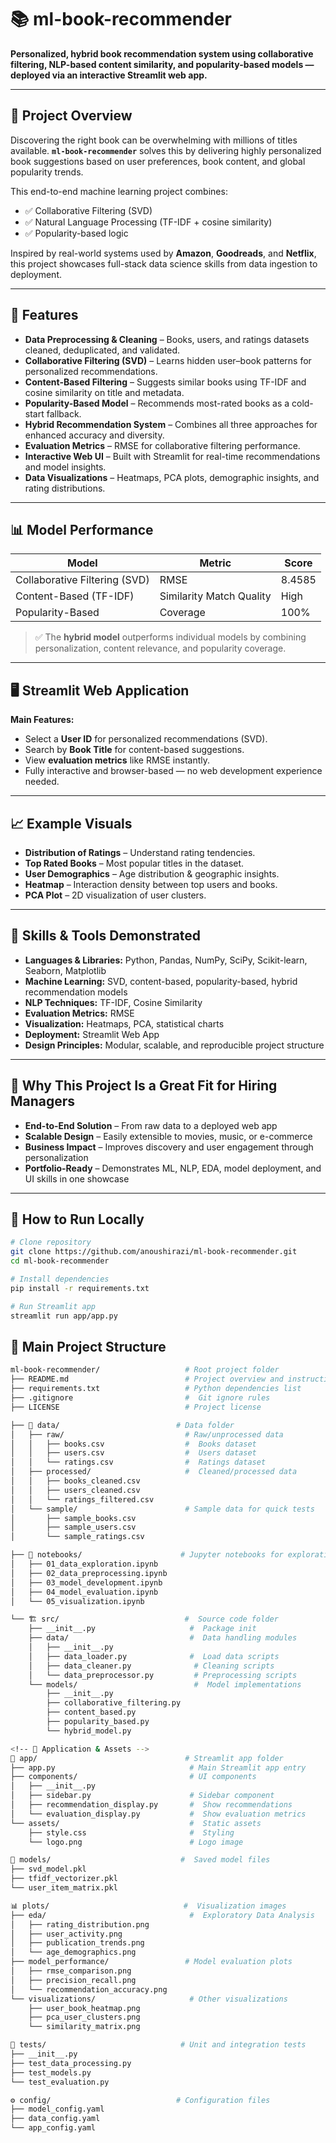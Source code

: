 # 📚 ml-book-recommender

**Personalized, hybrid book recommendation system using collaborative filtering, NLP-based content similarity, and popularity-based models — deployed via an interactive Streamlit web app.**

---

## 📘 Project Overview

Discovering the right book can be overwhelming with millions of titles available. **`ml-book-recommender`** solves this by delivering highly personalized book suggestions based on user preferences, book content, and global popularity trends.

This end-to-end machine learning project combines:

- ✅ Collaborative Filtering (SVD)
- ✅ Natural Language Processing (TF-IDF + cosine similarity)
- ✅ Popularity-based logic

Inspired by real-world systems used by **Amazon**, **Goodreads**, and **Netflix**, this project showcases full-stack data science skills from data ingestion to deployment.

---

## 🔧 Features

- **Data Preprocessing & Cleaning** – Books, users, and ratings datasets cleaned, deduplicated, and validated.
- **Collaborative Filtering (SVD)** – Learns hidden user–book patterns for personalized recommendations.
- **Content-Based Filtering** – Suggests similar books using TF-IDF and cosine similarity on title and metadata.
- **Popularity-Based Model** – Recommends most-rated books as a cold-start fallback.
- **Hybrid Recommendation System** – Combines all three approaches for enhanced accuracy and diversity.
- **Evaluation Metrics** – RMSE for collaborative filtering performance.
- **Interactive Web UI** – Built with Streamlit for real-time recommendations and model insights.
- **Data Visualizations** – Heatmaps, PCA plots, demographic insights, and rating distributions.

---

## 📊 Model Performance

| Model                         | Metric                  | Score     |
|------------------------------|-------------------------|-----------|
| Collaborative Filtering (SVD) | RMSE                    | 8.4585    |
| Content-Based (TF-IDF)        | Similarity Match Quality| High      |
| Popularity-Based              | Coverage                | 100%      |

> ✅ The **hybrid model** outperforms individual models by combining personalization, content relevance, and popularity coverage.

---

## 🖥 Streamlit Web Application

**Main Features:**

- Select a **User ID** for personalized recommendations (SVD).
- Search by **Book Title** for content-based suggestions.
- View **evaluation metrics** like RMSE instantly.
- Fully interactive and browser-based — no web development experience needed.

---

## 📈 Example Visuals

- **Distribution of Ratings** – Understand rating tendencies.
- **Top Rated Books** – Most popular titles in the dataset.
- **User Demographics** – Age distribution & geographic insights.
- **Heatmap** – Interaction density between top users and books.
- **PCA Plot** – 2D visualization of user clusters.

---

## 🧠 Skills & Tools Demonstrated

- **Languages & Libraries:** Python, Pandas, NumPy, SciPy, Scikit-learn, Seaborn, Matplotlib  
- **Machine Learning:** SVD, content-based, popularity-based, hybrid recommendation models  
- **NLP Techniques:** TF-IDF, Cosine Similarity  
- **Evaluation Metrics:** RMSE  
- **Visualization:** Heatmaps, PCA, statistical charts  
- **Deployment:** Streamlit Web App  
- **Design Principles:** Modular, scalable, and reproducible project structure  

---

## 🎯 Why This Project Is a Great Fit for Hiring Managers

- **End-to-End Solution** – From raw data to a deployed web app  
- **Scalable Design** – Easily extensible to movies, music, or e-commerce  
- **Business Impact** – Improves discovery and user engagement through personalization  
- **Portfolio-Ready** – Demonstrates ML, NLP, EDA, model deployment, and UI skills in one showcase  

---


## 🚀 How to Run Locally

```bash
# Clone repository
git clone https://github.com/anoushirazi/ml-book-recommender.git
cd ml-book-recommender

# Install dependencies
pip install -r requirements.txt

# Run Streamlit app
streamlit run app/app.py

```

## 📂 Main Project Structure

```bash
ml-book-recommender/                   # Root project folder 
├── README.md                          # Project overview and instructions 
├── requirements.txt                   # Python dependencies list 
├── .gitignore                         #  Git ignore rules 
├── LICENSE                            # Project license 

├── 📁 data/                          # Data folder 
│   ├── raw/                           # Raw/unprocessed data 
│   │   ├── books.csv                  #  Books dataset 
│   │   ├── users.csv                  #  Users dataset 
│   │   └── ratings.csv                #  Ratings dataset
│   ├── processed/                     #  Cleaned/processed data 
│   │   ├── books_cleaned.csv   
│   │   ├── users_cleaned.csv    
│   │   └── ratings_filtered.csv  
│   └── sample/                        # Sample data for quick tests
│       ├── sample_books.csv      
│       ├── sample_users.csv     
│       └── sample_ratings.csv   

├── 📓 notebooks/                      # Jupyter notebooks for exploration & modeling 
│   ├── 01_data_exploration.ipynb   
│   ├── 02_data_preprocessing.ipynb  
│   ├── 03_model_development.ipynb   
│   ├── 04_model_evaluation.ipynb    
│   └── 05_visualization.ipynb       

└── 🏗️ src/                            #  Source code folder
    ├── __init__.py                     #  Package init 
    ├── data/                           #  Data handling modules 
    │   ├── __init__.py        
    │   ├── data_loader.py              #  Load data scripts 
    │   ├── data_cleaner.py              # Cleaning scripts 
    │   └── data_preprocessor.py         # Preprocessing scripts
    └── models/                          #  Model implementations 
        ├── __init__.py        
        ├── collaborative_filtering.py  
        ├── content_based.py    
        ├── popularity_based.py 
        └── hybrid_model.py     

<!-- 🚀 Application & Assets -->
📱 app/                                 # Streamlit app folder 
├── app.py                              # Main Streamlit app entry
├── components/                         # UI components 
│   ├── __init__.py             
│   ├── sidebar.py                      # Sidebar component 
│   ├── recommendation_display.py       #  Show recommendations 
│   └── evaluation_display.py           #  Show evaluation metrics 
└── assets/                             #  Static assets 
    ├── style.css                       #  Styling 
    └── logo.png                        # Logo image 

🤖 models/                             #  Saved model files 
├── svd_model.pkl              
├── tfidf_vectorizer.pkl       
└── user_item_matrix.pkl       

📊 plots/                              #  Visualization images
├── eda/                                #  Exploratory Data Analysis 
│   ├── rating_distribution.png
│   ├── user_activity.png      
│   ├── publication_trends.png 
│   └── age_demographics.png   
├── model_performance/                 # Model evaluation plots 
│   ├── rmse_comparison.png    
│   ├── precision_recall.png   
│   └── recommendation_accuracy.png
└── visualizations/                     # Other visualizations 
    ├── user_book_heatmap.png  
    ├── pca_user_clusters.png  
    └── similarity_matrix.png  

🧪 tests/                              # Unit and integration tests
├── __init__.py               
├── test_data_processing.py   
├── test_models.py            
└── test_evaluation.py        

⚙️ config/                            # Configuration files 
├── model_config.yaml          
├── data_config.yaml           
└── app_config.yaml            
